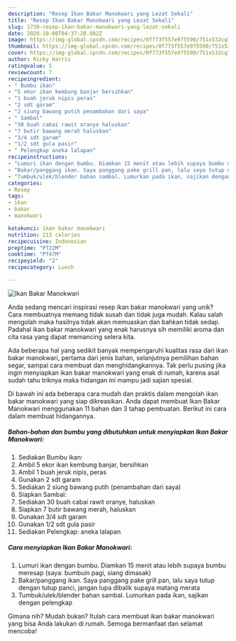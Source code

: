```yaml
---
description: "Resep Ikan Bakar Manokwari yang Lezat Sekali"
title: "Resep Ikan Bakar Manokwari yang Lezat Sekali"
slug: 1739-resep-ikan-bakar-manokwari-yang-lezat-sekali
date: 2020-10-08T04:37:28.082Z
image: https://img-global.cpcdn.com/recipes/0f773f557e975590/751x532cq70/ikan-bakar-manokwari-foto-resep-utama.jpg
thumbnail: https://img-global.cpcdn.com/recipes/0f773f557e975590/751x532cq70/ikan-bakar-manokwari-foto-resep-utama.jpg
cover: https://img-global.cpcdn.com/recipes/0f773f557e975590/751x532cq70/ikan-bakar-manokwari-foto-resep-utama.jpg
author: Ricky Harris
ratingvalue: 5
reviewcount: 7
recipeingredient:
- " Bumbu ikan"
- "5 ekor ikan kembung banjar bersihkan"
- "1 buah jeruk nipis peras"
- "2 sdt garam"
- "2 siung bawang putih penambahan dari saya"
- " Sambal"
- "30 buah cabai rawit oranye haluskan"
- "7 butir bawang merah haluskan"
- "3/4 sdt garam"
- "1/2 sdt gula pasir"
- " Pelengkap aneka lalapan"
recipeinstructions:
- "Lumuri ikan dengan bumbu. Diamkan 15 menit atau lebih supaya bumbu meresap (saya: bumbuin pagi, siang dimasak)"
- "Bakar/panggang ikan. Saya panggang pake grill pan, lalu saya tutup dengan tutup panci, jangan lupa dibalik supaya matang merata"
- "Tumbuk/ulek/blender bahan sambal. Lumurkan pada ikan, sajikan dengan pelengkap"
categories:
- Resep
tags:
- ikan
- bakar
- manokwari

katakunci: ikan bakar manokwari 
nutrition: 213 calories
recipecuisine: Indonesian
preptime: "PT22M"
cooktime: "PT47M"
recipeyield: "2"
recipecategory: Lunch

---
```



![Ikan Bakar Manokwari](https://img-global.cpcdn.com/recipes/0f773f557e975590/751x532cq70/ikan-bakar-manokwari-foto-resep-utama.jpg)

Anda sedang mencari inspirasi resep ikan bakar manokwari yang unik? Cara membuatnya memang tidak susah dan tidak juga mudah. Kalau salah mengolah maka hasilnya tidak akan memuaskan dan bahkan tidak sedap. Padahal ikan bakar manokwari yang enak harusnya sih memiliki aroma dan cita rasa yang dapat memancing selera kita.

Ada beberapa hal yang sedikit banyak mempengaruhi kualitas rasa dari ikan bakar manokwari, pertama dari jenis bahan, selanjutnya pemilihan bahan segar, sampai cara membuat dan menghidangkannya. Tak perlu pusing jika ingin menyiapkan ikan bakar manokwari yang enak di rumah, karena asal sudah tahu triknya maka hidangan ini mampu jadi sajian spesial.




Di bawah ini ada beberapa cara mudah dan praktis dalam mengolah ikan bakar manokwari yang siap dikreasikan. Anda dapat membuat Ikan Bakar Manokwari menggunakan 11 bahan dan 3 tahap pembuatan. Berikut ini cara dalam membuat hidangannya.

<!--inarticleads1-->

##### Bahan-bahan dan bumbu yang dibutuhkan untuk menyiapkan Ikan Bakar Manokwari:

1. Sediakan  Bumbu ikan:
1. Ambil 5 ekor ikan kembung banjar, bersihkan
1. Ambil 1 buah jeruk nipis, peras
1. Gunakan 2 sdt garam
1. Sediakan 2 siung bawang putih (penambahan dari saya)
1. Siapkan  Sambal:
1. Sediakan 30 buah cabai rawit oranye, haluskan
1. Siapkan 7 butir bawang merah, haluskan
1. Gunakan 3/4 sdt garam
1. Gunakan 1/2 sdt gula pasir
1. Sediakan  Pelengkap: aneka lalapan




<!--inarticleads2-->

##### Cara menyiapkan Ikan Bakar Manokwari:

1. Lumuri ikan dengan bumbu. Diamkan 15 menit atau lebih supaya bumbu meresap (saya: bumbuin pagi, siang dimasak)
1. Bakar/panggang ikan. Saya panggang pake grill pan, lalu saya tutup dengan tutup panci, jangan lupa dibalik supaya matang merata
1. Tumbuk/ulek/blender bahan sambal. Lumurkan pada ikan, sajikan dengan pelengkap




Gimana nih? Mudah bukan? Itulah cara membuat ikan bakar manokwari yang bisa Anda lakukan di rumah. Semoga bermanfaat dan selamat mencoba!
